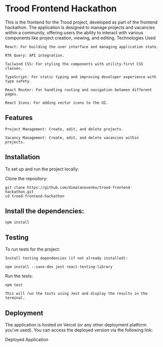 # Trood Frontend Hackathon

This is the frontend for the Trood project, developed as part of the frontend hackathon. The application is designed to manage projects and vacancies within a community, offering users the ability to interact with various components like project creation, viewing, and editing.
Technologies Used

    React: For building the user interface and managing application state.

    RTK Query: API integration.

    Tailwind CSS: For styling the components with utility-first CSS classes.

    TypeScript: For static typing and improving developer experience with type safety.

    React Router: For handling routing and navigation between different pages.

    React Icons: For adding vector icons to the UI.

## Features

    Project Management: Create, edit, and delete projects.

    Vacancy Management: Create, edit, and delete vacancies within projects.

## Installation

To set up and run the project locally:

Clone the repository:

    git clone https://github.com/dimalanovenko/trood-frontend-hackathon.git
    cd trood-frontend-hackathon

## Install the dependencies:

    npm install


## Testing

To run tests for the project:

    Install testing dependencies (if not already installed):

    npm install --save-dev jest react-testing-library

Run the tests:

    npm test

    This will run the tests using Jest and display the results in the terminal.

## Deployment

The application is hosted on Vercel (or any other deployment platform you've used). You can access the deployed version via the following link:

Deployed Application
